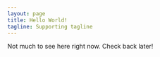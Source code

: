 ```yaml
---
layout: page
title: Hello World!
tagline: Supporting tagline
---
```


Not much to see here right now. Check back later!
